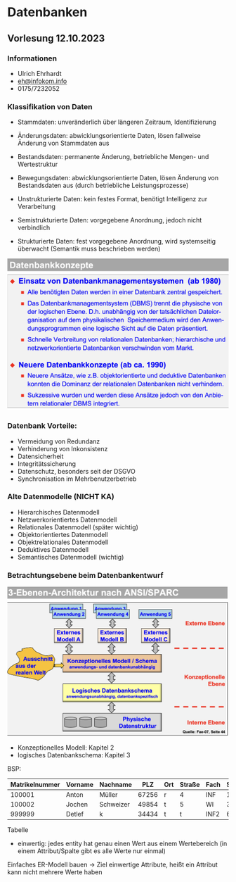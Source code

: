# Datenbanken

## Vorlesung 12.10.2023

### Informationen

- Ulrich Ehrhardt
- eh@infokom.info
- 0175/7232052

### Klassifikation von Daten

- Stammdaten: unveränderlich über längeren Zeitraum, Identifizierung
- Änderungsdaten: abwicklungsorientierte Daten, lösen fallweise Änderung von Stammdaten aus
- Bestandsdaten: permanente Änderung, betriebliche Mengen- und Wertestruktur
- Bewegungsdaten: abwicklungsorientierte Daten, lösen Änderung von Bestandsdaten aus (durch betriebliche
  Leistungsprozesse)

- Unstrukturierte Daten: kein festes Format, benötigt Intelligenz zur Verarbeitung
- Semistrukturierte Daten: vorgegebene Anordnung, jedoch nicht verbindlich
- Strukturierte Daten: fest vorgegebene Anordnung, wird systemseitig überwacht (Semantik muss beschrieben werden)

<img src="bilder/DBMS.png" alt="Datenbankmanagementsystem">

### Datenbank Vorteile:

- Vermeidung von Redundanz
- Verhinderung von Inkonsistenz
- Datensicherheit
- Integritätssicherung
- Datenschutz, besonders seit der DSGVO
- Synchronisation im Mehrbenutzerbetrieb

### Alte Datenmodelle (NICHT KA)

- Hierarchisches Datenmodell
- Netzwerkorientiertes Datenmodell
- Relationales Datenmodell (später wichtig)
- Objektorientiertes Datenmodell
- Objektrelationales Datenmodell
- Deduktives Datenmodell
- Semantisches Datenmodell (wichtig)

### Betrachtungsebene beim Datenbankentwurf

<img src="bilder/3EbenenArchitektur.png" alt="3 Ebenen Architektur">

- Konzeptionelles Modell: Kapitel 2
- logisches Datenbankschema: Kapitel 3

BSP:

| Matrikelnummer | Vorname | Nachname  | PLZ   | Ort | Straße | Fach | Semester |
|----------------|---------|-----------|-------|-----|--------|------|----------|
| 100001         | Anton   | Müller    | 67256 | r   | 4      | INF  | 1        |
| 100002         | Jochen  | Schweizer | 49854 | t   | 5      | WI   | 3        |
| 999999         | Detlef  | k         | 34434 | t   | t      | INF2 | 6        |

Tabelle

- einwertig: jedes entity hat genau einen Wert aus einem Wertebereich (in einem Attribut/Spalte gibt es alle Werte nur
  einmal)

Einfaches ER-Modell bauen → Ziel einwertige Attribute, heißt ein Attribut kann nicht mehrere Werte haben